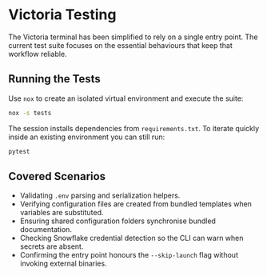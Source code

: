 # Victoria Testing

The Victoria terminal has been simplified to rely on a single entry point. The
current test suite focuses on the essential behaviours that keep that workflow
reliable.

## Running the Tests

Use `nox` to create an isolated virtual environment and execute the suite:

```bash
nox -s tests
```

The session installs dependencies from `requirements.txt`. To iterate quickly
inside an existing environment you can still run:

```bash
pytest
```

## Covered Scenarios

- Validating `.env` parsing and serialization helpers.
- Verifying configuration files are created from bundled templates when
  variables are substituted.
- Ensuring shared configuration folders synchronise bundled documentation.
- Checking Snowflake credential detection so the CLI can warn when secrets are
  absent.
- Confirming the entry point honours the `--skip-launch` flag without invoking
  external binaries.
